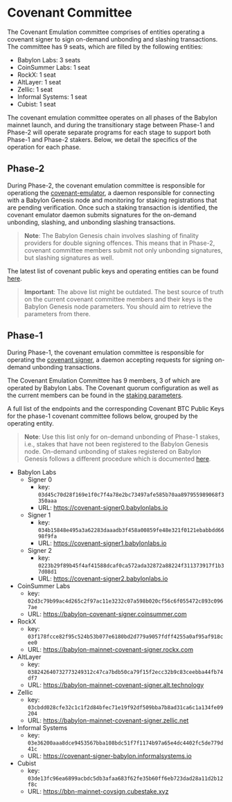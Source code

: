 # Covenant Committee

The Covenant Emulation committee comprises of entities operating a covenant
signer to sign on-demand unbonding and slashing transactions.
The committee has 9 seats, which are filled by the following entities:
* Babylon Labs: 3 seats
* CoinSummer Labs: 1 seat
* RockX: 1 seat
* AltLayer: 1 seat
* Zellic: 1 seat
* Informal Systems: 1 seat
* Cubist: 1 seat

The covenant emulation committee operates on all phases of the Babylon mainnet
launch, and during the transitionary stage between Phase-1 and Phase-2
will operate separate programs for each stage to support both Phase-1 and
Phase-2 stakers.
Below, we detail the specifics of the operation for each phase.

## Phase-2

During Phase-2, the covenant emulation committee is responsible for operationg
the [covenant-emulator](https://github.com/babylonlabs-io/covenant-emulator),
a daemon responsible for connecting with a Babylon Genesis node and monitoring
for staking registrations that are pending verification. Once such a staking
transaction is identified, the covenant emulator daemon submits signatures for
the on-demand unbonding, slashing, and unbonding slashing transactions.

> **Note**: The Babylon Genesis chain involves slashing of finality providers
> for double signing offences. This means that in Phase-2, covenant committee
> members submit not only unbonding signatures, but slashing signatures as
> well.

The latest list of covenant public keys and operating entities can be found
[here](./covenant-committee.json).

> **Important**: The above list might be outdated. The best source of truth on the
> current covenant committee members and their keys is the Babylon
> Genesis node parameters. You should aim to retrieve the parameters from
> there.

## Phase-1

During Phase-1, the covenant emulation committee is responsible for operating
the [covenant signer](https://github.com/babylonlabs-io/covenant-signer),
a daemon accepting requests for signing on-demand unbonding transactions.

The Covenant Emulation Committee has 9 members, 3 of which
are operated by Babylon Labs. The Covenant quorum configuration as
well as the current members can be found in the
[staking parameters](../parameters/global-params.json).

A full list of the endpoints and the corresponding Covenant BTC Public Keys
for the phase-1 covenant committee follows below, grouped by the operating entity.

> **Note**: Use this list only for on-demand unbonding of Phase-1 stakes,
> i.e., stakes that have not been registered to the Babylon Genesis node.
> On-demand unbonding of stakes registered on Babylon Genesis
> follows a different procedure which is documented
> [here](https://github.com/babylonlabs-io/babylon/blob/release/v1.x/docs/register-bitcoin-stake.md#41-on-demand-unbonding).

* Babylon Labs
  * Signer 0
    * key: `03d45c70d28f169e1f0c7f4a78e2bc73497afe585b70aa897955989068f3350aaa`
    * URL: https://covenant-signer0.babylonlabs.io
  * Signer 1
    * key: `034b15848e495a3a62283daaadb3f458a00859fe48e321f0121ebabbdd6698f9fa`
    * URL: https://covenant-signer1.babylonlabs.io
  * Signer 2
    * key: `0223b29f89b45f4af41588dcaf0ca572ada32872a88224f311373917f1b37d08d1`
    * URL: https://covenant-signer2.babylonlabs.io
* CoinSummer Labs
  * key: `02d3c79b99ac4d265c2f97ac11e3232c07a598b020cf56c6f055472c893c0967ae`
  * URL: https://babylon-covenant-signer.coinsummer.com
* RockX
  * key: `03f178fcce82f95c524b53b077e6180bd2d779a9057fdff4255a0af95af918cee0`
  * URL: https://babylon-mainnet-covenant-signer.rockx.com
* AltLayer
  * key: `038242640732773249312c47ca7bdb50ca79f15f2ecc32b9c83ceebba44fb74df7`
  * URL: https://babylon-mainnet-covenant-signer.alt.technology
* Zellic
  * key: `03cbdd028cfe32c1c1f2d84bfec71e19f92df509bba7b8ad31ca6c1a134fe09204`
  * URL: https://babylon-mainnet-covenant-signer.zellic.net
* Informal Systems
  * key: `03e36200aaa8dce9453567bba108bdc51f7f1174b97a65e4dc4402fc5de779d41c`
  * URL: https://covenant-signer-babylon.informalsystems.io
* Cubist
  * key: `03de13fc96ea6899acbdc5db3afaa683f62fe35b60ff6eb723dad28a11d2b12f8c`
  * URL: https://bbn-mainnet-covsign.cubestake.xyz